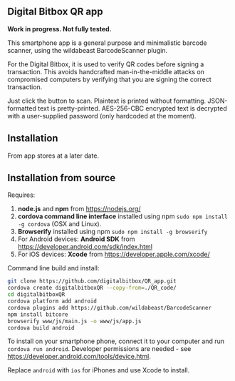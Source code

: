 ## Digital Bitbox QR app

**Work in progress. Not fully tested.**

This smartphone app is a general purpose and minimalistic barcode scanner, using the wildabeast BarcodeScanner plugin. 

For the Digital Bitbox, it is used to verify QR codes before signing a transaction. This avoids handcrafted man-in-the-middle attacks on compromised computers by verifying that you are signing the correct transaction. 

Just click the button to scan. Plaintext is printed without formatting. JSON-formatted text is pretty-printed. AES-256-CBC encrypted text is decrypted with a user-supplied password (only hardcoded at the moment).


## Installation

From app stores at a later date.


## Installation from source

Requires:
  1. **node.js** and **npm** from https://nodejs.org/
  2. **cordova command line interface** installed using npm `sudo npm install -g cordova` (OSX and Linux).
  3. **Browserify** installed using npm `sudo npm install -g browserify`
  4. For Android devices: **Android SDK** from https://developer.android.com/sdk/index.html
  5. For iOS devices: **Xcode** from https://developer.apple.com/xcode/

Command line build and install:

```bash
git clone https://github.com/digitalbitbox/QR_app.git
cordova create digitalbitboxQR --copy-from=./QR_code/
cd digitalbitboxQR
cordova platform add android
cordova plugins add https://github.com/wildabeast/BarcodeScanner
npm install bitcore
browserify www/js/main.js -o www/js/app.js
cordova build android
```

To install on your smartphone phone, connect it to your computer and run  `cordova run android`. Developer permissions are needed - see https://developer.android.com/tools/device.html.

Replace `android` with `ios` for iPhones and use Xcode to install.

